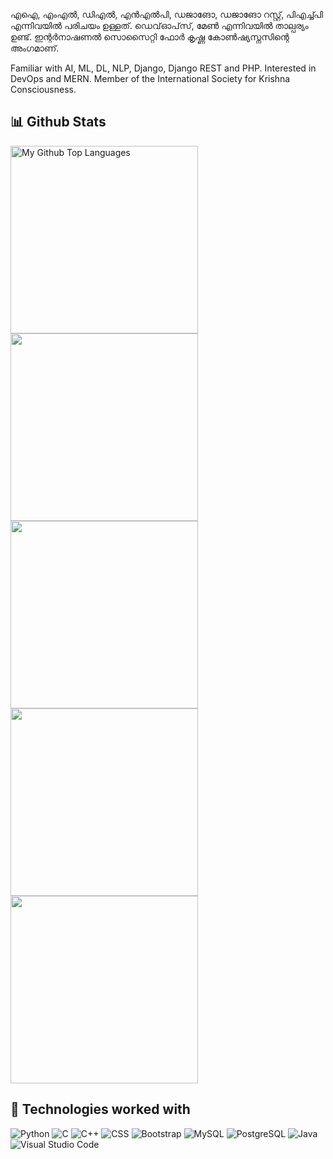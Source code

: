 <!--
NAME: സുശാന്ത് നായർ (Sushant Nair)
DESCRIPTION: എഐ, എംഎൽ, ഡിഎൽ, ഡജാങോ, പിഎച്ച്പി പരിചയം; ഡെവ്‌ഓപ്‌സ്, മേൺ താൽപ്പര്യം; ISKCON അംഗം. Familiar with AI, ML, DL, Django, PHP; interests: DevOps, MERN; ISKCON member

## Detailed Bio
<br>
-->
എഐ, എംഎൽ, ഡിഎൽ, എൻഎൽപി, ഡജാങോ, ഡജാങോ റസ്റ്റ്, പിഎച്ച്പി എന്നിവയിൽ പരിചയം ഉള്ളത്. ഡെവ്‌ഓപ്‌സ്, മേൺ എന്നിവയിൽ താല്പര്യം ഉണ്ട്. ഇന്റർനാഷണൽ സൊസൈറ്റി ഫോർ കൃഷ്ണ കോൺഷ്യസ്നസിന്റെ അംഗമാണ്.
<br>
<!--
एआई, एमएल, डीएल, एनएलपी, डजांगो, डजांगो रेस्ट, पीएचपी इत्यादिषु परिचितः। देवओप्स् तथा मर्न् इत्यत्र रुचिः अस्ति। अन्तर्राष्ट्रीयकृष्णभावनामृतसंघस्य सदस्यः अस्मि।
<br>
-->
Familiar with AI, ML, DL, NLP, Django, Django REST and PHP. Interested in DevOps and MERN. Member of the International Society for Krishna Consciousness.
<!--
<br>
ஏஐ, எம்எல், டிஎல், என்எல்பி, டஜாங்கோ, டஜாங்கோ ரெஸ்ட், பிஎச்பி ஆகியவற்றில் பரிச்சயம் உள்ளது. டெவ்ஒப்ஸ், மெர்ன் ஆகியவற்றில் ஆர்வம் உள்ளது. இன்டர்நேஷனல் சாசைட்டி ஃபார் கிருஷ்ணா கான்ஷியஸ்நஸின் உறுப்பினராக இருக்கின்றேன்.
<br>
-->
<!-- OPEN VERSION UNDER THE COMMENTS
-->

## 📊 Github Stats

<span>
<a href="https://github.com/anuraghazra">
<img height="300" src="https://github-readme-stats.vercel.app/api/top-langs/?username=sushantnair&layout=compact&langs_count=8&theme=github_dark&hide=SCSS,GLSL,GAP&border_color=404040" alt="My Github Top Languages" />
<img height="300" src="https://github-readme-stats.vercel.app/api?username=sushantnair&show=reviews,discussions_started,discussions_answered,prs_merged,prs_merged_percentage&show_icons=true&theme=cobalt" />
<img height="300" src="https://api.githubtrends.io/user/svg/sushantnair/langs" />
<img height="300" src="https://api.githubtrends.io/user/svg/sushantnair/repos" />
<img height="300" src="https://github-readme-stats.vercel.app/api/top-langs/?username=sushantnair&layout=pie" />
</a>
</span>


## 🧩 Technologies worked with

<p>
<img alt="Python" src="https://img.shields.io/badge/Python-14354C.svg?logo=python&logoColor=white">
<img alt="C" src="https://img.shields.io/badge/JavaScript-F7DF1E.svg?logo=javascript&logoColor=black">
<img alt="C++" src="https://img.shields.io/badge/C%2B%2B-00599C?logo=c%2B%2B&logoColor=white>
<img alt="HTML" src="https://img.shields.io/badge/HTML-E34F26.svg?logo=html5&logoColor=white">
<img alt="CSS" src="https://img.shields.io/badge/CSS-1572B6.svg?logo=css3&logoColor=white">
<img alt="Bootstrap" src="https://img.shields.io/badge/Bootstrap-7952B3.svg?logo=bootstrap&logoColor=white">
<img alt="MySQL" src="https://img.shields.io/badge/MySQL-00000F?logo=mysql&logoColor=white">
<img alt="PostgreSQL" src ="https://img.shields.io/badge/PostgreSQL-316192.svg?logo=postgresql&logoColor=white">
<img alt="Java" src="https://img.shields.io/badge/Java-ED8B00?logo=Java&logoColor=white">
<img alt="Visual Studio Code" src="https://img.shields.io/badge/Visual%20Studio%20Code-0078d7.svg?logo=visual-studio-code&logoColor=white">
</p>
